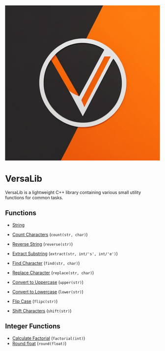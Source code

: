 ![VersaLib Logo](V.jpg)

# VersaLib

VersaLib is a lightweight C++ library containing various small utility functions for common tasks.

## Functions

- [String](Description/string.md)

- [Count Characters](Description/count.md) (`count(str, char)`)
- [Reverse String](Description/reverse.md) (`reverse(str)`)
- [Extract Substring](Description/extract.md) (`extract(str, int/'s', int/'e')`)
- [Find Character](Description/find.md) (`find(str, char)`)
- [Replace Character](Description/replace.md) (`replace(str, char)`)
- [Convert to Uppercase](Description/upper.md) (`upper(str)`)
- [Convert to Lowercase](Description/lower.md) (`lower(str)`)
- [Flip Case](Description/flipc.md) (`flipc(str)`)
- [Shift Characters](Description/shift.md) (`shift(str)`)

## Integer Functions

- [Calculate Factorial](Description/factorial.md) (`factorial(int)`)
- [Round float](Description/round.md) (`round(float)`)
